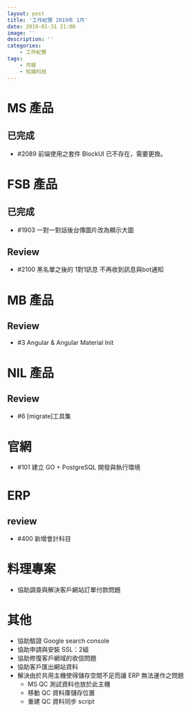 ```yaml
---
layout: post
title: '工作紀實 2019年 1月'
date: 2019-01-31 21:00
image: ''
description: ''
categories:
    - 工作紀實
tags:
    - 月報
    - 知識科技
---
```


# MS 產品


## 已完成

* #2089 前端使用之套件 BlockUI 已不存在，需要更換。 

# FSB 產品

## 已完成

* #1903 一對一對話後台傳圖片改為顯示大圖 

## Review

* #2100 黑名單之後的 1對1訊息 不再收到訊息與bot通知 

# MB 產品

## Review

* #3 Angular & Angular Material Init

# NIL 產品

## Review

* #6 [migrate]工具集

# 官網

* #101 建立 GO + PostgreSQL 開發與執行環境

# ERP

## review 

* #400 新增會計科目

# 料理專案

* 協助調查與解決客戶網站訂單付款問題

# 其他

* 協助驗證 Google search console
* 協助申請與安裝 SSL：2組
* 協助修復客戶網域的收信問題
* 協助客戶匯出網站資料
* 解決由於共用主機使得儲存空間不足而讓 ERP 無法運作之問題
    + MS QC 測試資料也放於此主機
    + 移動 QC 資料庫儲存位置
    + 重建 QC 資料同步 script
